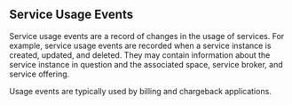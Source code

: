 ## Service Usage Events

Service usage events are a record of changes in the usage of services. For
example, service usage events are recorded when a service instance is created,
updated, and deleted. They may contain information about the service instance in
question and the associated space, service broker, and service offering.

Usage events are typically used by billing and chargeback applications.

